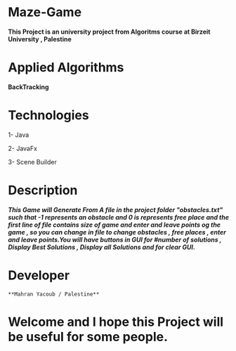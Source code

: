 # Maze-Game

**This Project is an university project from Algoritms course at Birzeit University , Palestine**

# Applied Algorithms 
   **BackTracking** 
   
# Technologies 
  1- Java 
  
  2- JavaFx
  
  3- Scene Builder
  
 # Description 
 
   ***This Game will Generate From A file in the project folder "obstacles.txt" such that -1  represents an obstacle and 
   0 is represents free place and the first line of file contains size of game and enter and leave points og the game , so you can 
   change in file to change obstacles , free places , enter and leave points.You will have  buttons in GUI for #number of solutions 
   , Display Best Solutions , Display all Solutions and for clear GUI.***
   
  # Developer 
    **Mahran Yacoub / Palestine**
   
  # Welcome and I hope this Project will be useful for some people.
